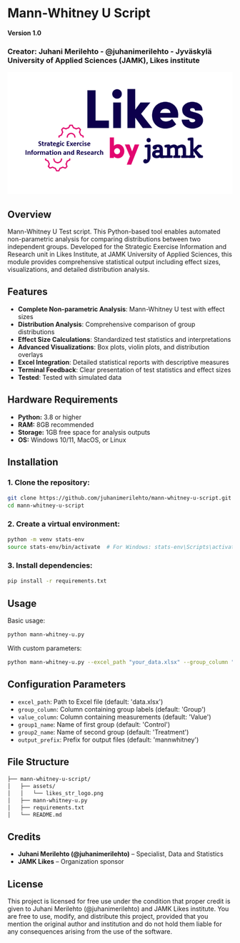 # Mann-Whitney U Script

**Version 1.0**
### Creator: Juhani Merilehto - @juhanimerilehto - Jyväskylä University of Applied Sciences (JAMK), Likes institute

![JAMK Likes Logo](./assets/likes_str_logo.png)

## Overview

Mann-Whitney U Test script. This Python-based tool enables automated non-parametric analysis for comparing distributions between two independent groups. Developed for the Strategic Exercise Information and Research unit in Likes Institute, at JAMK University of Applied Sciences, this module provides comprehensive statistical output including effect sizes, visualizations, and detailed distribution analysis.

## Features

- **Complete Non-parametric Analysis**: Mann-Whitney U test with effect sizes
- **Distribution Analysis**: Comprehensive comparison of group distributions
- **Effect Size Calculations**: Standardized test statistics and interpretations
- **Advanced Visualizations**: Box plots, violin plots, and distribution overlays
- **Excel Integration**: Detailed statistical reports with descriptive measures
- **Terminal Feedback**: Clear presentation of test statistics and effect sizes
- **Tested**: Tested with simulated data

## Hardware Requirements

- **Python:** 3.8 or higher
- **RAM:** 8GB recommended
- **Storage:** 1GB free space for analysis outputs
- **OS:** Windows 10/11, MacOS, or Linux

## Installation

### 1. Clone the repository:
```bash
git clone https://github.com/juhanimerilehto/mann-whitney-u-script.git
cd mann-whitney-u-script
```

### 2. Create a virtual environment:
```bash
python -m venv stats-env
source stats-env/bin/activate  # For Windows: stats-env\Scripts\activate
```

### 3. Install dependencies:
```bash
pip install -r requirements.txt
```

## Usage

Basic usage:
```bash
python mann-whitney-u.py
```

With custom parameters:
```bash
python mann-whitney-u.py --excel_path "your_data.xlsx" --group_column "Group" --value_column "Value"
```

## Configuration Parameters

- `excel_path`: Path to Excel file (default: 'data.xlsx')
- `group_column`: Column containing group labels (default: 'Group')
- `value_column`: Column containing measurements (default: 'Value')
- `group1_name`: Name of first group (default: 'Control')
- `group2_name`: Name of second group (default: 'Treatment')
- `output_prefix`: Prefix for output files (default: 'mannwhitney')

## File Structure

```plaintext
├── mann-whitney-u-script/
│   ├── assets/
│   │   └── likes_str_logo.png
│   ├── mann-whitney-u.py
│   ├── requirements.txt
│   └── README.md
```

## Credits

- **Juhani Merilehto (@juhanimerilehto)** – Specialist, Data and Statistics
- **JAMK Likes** – Organization sponsor

## License

This project is licensed for free use under the condition that proper credit is given to Juhani Merilehto (@juhanimerilehto) and JAMK Likes institute. You are free to use, modify, and distribute this project, provided that you mention the original author and institution and do not hold them liable for any consequences arising from the use of the software.